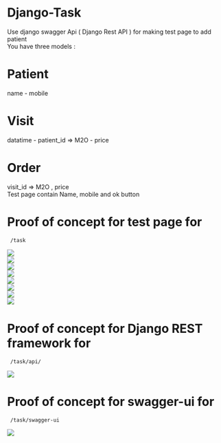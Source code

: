 # Django-Task
Use django swagger Api ( Django Rest API ) for making test page to add patient <br/>
You have three models : <br/>
# Patient <br/>
name - mobile
# Visit
datatime - patient_id => M2O - price<br/>
# Order
visit_id => M2O , price <br/>
Test page contain Name, mobile and ok button <br/>

# Proof of concept for test page for

```  /task ```

<img src="Proof_of_concept_screenshots/screenshot1.png" />
<br/>
<img src="Proof_of_concept_screenshots/separator.png" / >
<br/>
<img src="Proof_of_concept_screenshots/screenshot2.png" />
<br/>
<img src="Proof_of_concept_screenshots/separator.png" / >
<br/>
<img src="Proof_of_concept_screenshots/screenshot3.png" />
<br/>
<img src="Proof_of_concept_screenshots/separator.png" / >
<br/>
<img src="Proof_of_concept_screenshots/screenshot4.png" />
<br/>
<img src="Proof_of_concept_screenshots/separator.png" / >
<br/>

# Proof of concept for Django REST framework for

```  /task/api/ ```

<img src="Proof_of_concept_screenshots/djangorestframework.png" />
<br/>
<img sre="Proof_of_concept_screenshots/separator.png" / >
<br/>

# Proof of concept for swagger-ui for

```  /task/swagger-ui ```

<img src="Proof_of_concept_screenshots/swagger.png" />
<br/>
<img sre="Proof_of_concept_screenshots/separator.png" / >
<br/>
